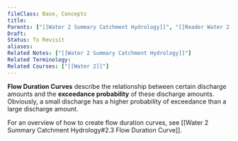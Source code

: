 ```yaml
---
fileClass: Base, Concepts
title: 
Parents: ["[[Water 2 Summary Catchment Hydrology]]", "[[Reader Water 2-Chapter 1.2-Hydrological Extremes]]"]
Draft: 
Status: To Revisit
aliases: 
Related Notes: ["[[Water 2 Summary Catchment Hydrology]]"]
Related Terminology: 
Related Courses: ["[[Water 2]]"]
---
```

**Flow Duration Curves** describe the relationship between certain discharge amounts and the **exceedance probability** of these discharge amounts. Obviously, a small discharge has a higher probability of exceedance than a large discharge amount. 

For an overview of how to create flow duration curves, see [[Water 2 Summary Catchment Hydrology#2.3 Flow Duration Curve]].  
